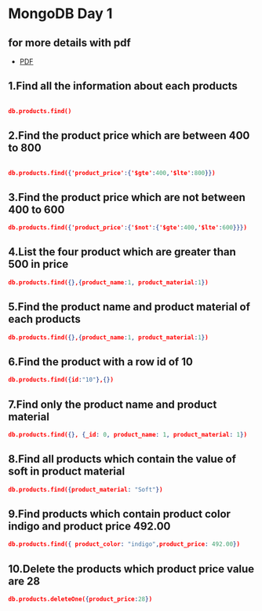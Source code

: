 # MongoDB Day 1

## for more details with pdf

- [PDF](./readme.pdf)

## 1.Find all the information about each products

```json

db.products.find()

```

## 2.Find the product price which are between 400 to 800

```json

db.products.find({'product_price':{'$gte':400,'$lte':800}})

```

## 3.Find the product price which are not between 400 to 600

```json
db.products.find({'product_price':{'$not':{'$gte':400,'$lte':600}}})
```

## 4.List the four product which are greater than 500 in price

```json
db.products.find({},{product_name:1, product_material:1})

```

## 5.Find the product name and product material of each products

```json
db.products.find({},{product_name:1, product_material:1})
```

## 6.Find the product with a row id of 10

```json
db.products.find({id:"10"},{})
```

## 7.Find only the product name and product material

```json
db.products.find({}, {_id: 0, product_name: 1, product_material: 1})

```

## 8.Find all products which contain the value of soft in product material

```json
db.products.find({product_material: "Soft"})
```

## 9.Find products which contain product color indigo and product price 492.00

```json
db.products.find({ product_color: "indigo",product_price: 492.00})

```

## 10.Delete the products which product price value are 28

```json
db.products.deleteOne({product_price:28})
```
